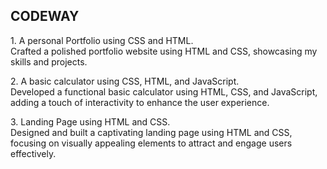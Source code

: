 ## CODEWAY

<p>1. A personal Portfolio using CSS and HTML.<br>Crafted a polished portfolio website using HTML and CSS, showcasing my skills and projects.</p>

<p>2.  A basic calculator using CSS, HTML, and JavaScript.<br>Developed a functional basic calculator using HTML, CSS, and JavaScript, adding a touch of interactivity to enhance the user experience.</p>

<p>3. Landing Page using HTML and CSS.<br>Designed and built a captivating landing page using HTML and CSS, focusing on visually appealing elements to attract and engage users effectively.</p>



